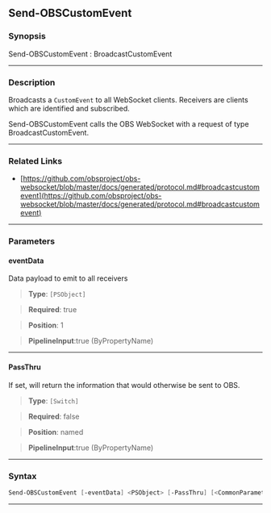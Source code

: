 Send-OBSCustomEvent
-------------------
### Synopsis
Send-OBSCustomEvent : BroadcastCustomEvent

---
### Description

Broadcasts a `CustomEvent` to all WebSocket clients. Receivers are clients which are identified and subscribed.


Send-OBSCustomEvent calls the OBS WebSocket with a request of type BroadcastCustomEvent.

---
### Related Links
* [https://github.com/obsproject/obs-websocket/blob/master/docs/generated/protocol.md#broadcastcustomevent](https://github.com/obsproject/obs-websocket/blob/master/docs/generated/protocol.md#broadcastcustomevent)



---
### Parameters
#### **eventData**

Data payload to emit to all receivers



> **Type**: ```[PSObject]```

> **Required**: true

> **Position**: 1

> **PipelineInput**:true (ByPropertyName)



---
#### **PassThru**

If set, will return the information that would otherwise be sent to OBS.



> **Type**: ```[Switch]```

> **Required**: false

> **Position**: named

> **PipelineInput**:true (ByPropertyName)



---
### Syntax
```PowerShell
Send-OBSCustomEvent [-eventData] <PSObject> [-PassThru] [<CommonParameters>]
```
---
